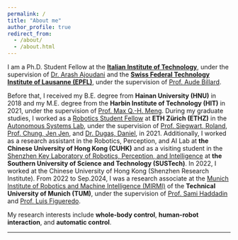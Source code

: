 ```yaml
---
permalink: /
title: "About me"
author_profile: true
redirect_from: 
  - /about/
  - /about.html
---
```


I am a Ph.D. Student Fellow at the [**Italian Institute of Technology**](https://hri.iit.it/), under the supervision of [Dr. Arash Ajoudani](https://scholar.google.com/citations?user=1hKOgRoAAAAJ&hl=en) and the [**Swiss Federal Technology Institute of Lausanne (EPFL)**](https://people.epfl.ch/aude.billard), under the supervision of [Prof. Aude Billard](https://scholar.google.com/citations?user=tM4JMcQAAAAJ&hl=en).

Before that, I received my B.E. degree from **Hainan University (HNU)** in 2018 and my M.E. degree from the **Harbin Institute of Technology (HIT)** in 2021, under the supervision of [Prof. Max Q.-H. Meng](http://www.ee.cuhk.edu.hk/~qhmeng/about.html). During my graduate studies, I worked as a [Robotics Student Fellow](https://center-for-robotics.ethz.ch/education/robotics-student-fellowship/2021-Robotics-Student-Fellows.html) at **ETH Zürich (ETHZ)** in the [Autonomous Systems Lab](https://asl.ethz.ch/), under the supervision of [Prof. Siegwart, Roland](https://scholar.google.com.hk/citations?hl=en&user=MDIyLnwAAAAJ), [Prof. Chung, Jen Jen](https://scholar.google.com/citations?user=FpzRM5UAAAAJ&hl=en), and [Dr. Dugas, Daniel](https://scholar.google.ch/citations?user=9v-eZhEAAAAJ&hl=en), in 2021. Additionally, I worked as a research assistant in the Robotics, Perception, and AI Lab at **the Chinese University of Hong Kong (CUHK)** and as a visiting student in the [Shenzhen Key Laboratory of Robotics, Perception, and Intelligence](http://robotics.lonwin.net/index.aspx) at **the Southern University of Science and Technology (SUSTech)**. In 2022, I worked at the Chinese University of Hong Kong (Shenzhen Research Institute). From 2022 to Sep.2024, I was a research associate at the [Munich Institute of Robotics and Machine Intelligence (MIRMI)](https://www.mirmi.tum.de/en/mirmi/home/) of the **Technical University of Munich (TUM)**, under the supervision of [Prof. Sami Haddadin](https://scholar.google.de/citations?user=H1v0ztEAAAAJ&hl=de) and [Prof. Luis Figueredo](https://scholar.google.com/citations?user=ppZN58sAAAAJ&hl=en).

My research interests include **whole-body control**, **human-robot interaction**, and **automatic control**.

---

